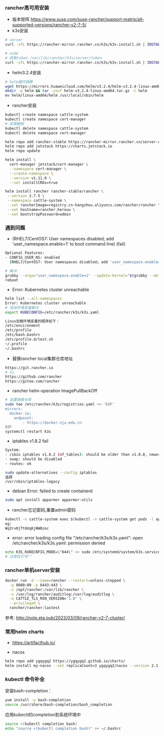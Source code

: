 ### rancher高可用安装

* 版本矩阵
  <https://www.suse.com/suse-rancher/support-matrix/all-supported-versions/rancher-v2-7-5/>
* k3s安装

```bash
# server
curl -sfL https://rancher-mirror.rancher.cn/k3s/k3s-install.sh | INSTALL_K3S_MIRROR=cn INSTALL_K3S_VERSION=v1.24.10+k3s1 sh -s -

# node
# 获取token /var/lib/rancher/k3s/server/token
curl -sfL https://rancher-mirror.rancher.cn/k3s/k3s-install.sh | INSTALL_K3S_MIRROR=cn INSTALL_K3S_VERSION=v1.24.10+k3s1 K3S_URL=https://192.168.1.181:6443 K3S_TOKEN=token sh -

```

* helm3.2.4安装

```bash
# helm国内镜像
wget https://mirrors.huaweicloud.com/helm/v3.2.4/helm-v3.2.4-linux-amd64.tar.gz
mkdir -p helm && tar -zxvf helm-v3.2.4-linux-amd64.tar.gz -C helm
mv helm/linux-amd64/helm /usr/local/sbin/helm
```

* rancher安装

```bash
kubectl create namespace cattle-system
kubectl create namespace cert-manager
# 如需删除
kubectl delete namespace cattle-system
kubectl delete namespace cert-manager 
```

```bash
helm repo add rancher-stable https://rancher-mirror.rancher.cn/server-charts/stable
helm repo add jetstack https://charts.jetstack.io
helm repo update
```

```bash
helm install \
  cert-manager jetstack/cert-manager \
  --namespace cert-manager \
  --create-namespace \
  --version v1.11.0 \
  --set installCRDs=true
```

```bash
helm install rancher rancher-stable/rancher \
 --version 2.7.5 \
 --namespace cattle-system \
 --set rancherImage=registry.cn-hangzhou.aliyuncs.com/rancher/rancher \
 --set hostname=rancher.herouu \
 --set bootstrapPassword=admin
```

### 遇到问题

* (RHEL7/CentOS7: User namespaces disabled; add 'user_namespace.enable=1' to boot command line) (fail)

```bash
Optional Features:
- CONFIG_USER_NS: enabled
  (RHEL7/CentOS7: User namespaces disabled; add 'user_namespace.enable=1' to boot command line) (fail)
  
# 解决
grubby --args="user_namespace.enable=1" --update-kernel="$(grubby --default-kernel)"
reboot    
```

* Error: Kubernetes cluster unreachable

```bash
helm list --all-namespaces
Error: Kubernetes cluster unreachable
# 添加环境变量解决
export KUBECONFIG=/etc/rancher/k3s/k3s.yaml
```

```bash
Linux加载环境变量的顺序如下：
/etc/environment
/etc/profile
/etc/bash.bashrc
/etc/profile.d/test.sh
~/.profile
~/.bashrc
```

* 替换rancher local集群仓库地址

``` bash
https://git.rancher.io 
# to
https://github.com/rancher
https://gitee.com/rancher
```

* rancher helm-operation  ImagePullBackOff  

```bash
# 设置镜像仓库
sudo tee /etc/rancher/k3s/registries.yaml <<-'EOF'
mirrors:
  docker.io:
    endpoint:
        - https://docker.nju.edu.cn
EOF
systemctl restart k3s

```

* iptables v1.8.2 fail

```bash
System:
- /sbin iptables v1.8.2 (nf_tables): should be older than v1.8.0, newer than v1.8.3, or in legacy mode (fail)
- swap: should be disabled
- routes: ok

sudo update-alternatives --config iptables
选择
/usr/sbin/iptables-legacy 
```

* debian   Error: failed to create containerd

```bash
sudo apt install apparmor apparmor-utils
```

* rancher忘记密码,重置admin密码

```bash
kubectl -n cattle-system exec $(kubectl -n cattle-system get pods -l app=rancher | grep '1/1' | head -1 | awk '{ print $1 }') -- reset-password
eg:
Wq3rv0jTt6UqKjNW0zoc
```

* error: error loading config file "/etc/rancher/k3s/k3s.yaml": open /etc/rancher/k3s/k3s.yaml: permission denied

```bash
echo K3S_KUBECNFIG_MODE=\"644\" >> sudo /etc/systemd/system/k3s.service.env
# 注意双引号""
```

### rancher单机server安装

```bash
docker run -d --name=rancher --restart=unless-stopped \
  -p 8080:80 -p 8443:443 \
  -v /opt/rancher:/var/lib/rancher \
  -v /var/log/rancher/auditlog:/var/log/auditlog \
  -e CATTLE_TLS_MIN_VERSION="1.0" \
  --privileged \
  rancher/rancher:lastest
```

参考: <http://note.eta.pub/2023/03/09/rancher-v2-7-cluster/>

### 常用helm charts

* <https://artifacthub.io/>

* nacos

```bash
helm repo add ygqygq2 https://ygqygq2.github.io/charts/
helm install my-nacos --set replicaCount=3 ygqygq2/nacos --version 2.1.4
```

### kubectl 命令补全

安装bash-completion：

```bash
yum install -y bash-completion
source /usr/share/bash-completion/bash_completion
```

应用kubectl的completion到系统环境中

```bash
source <(kubectl completion bash)
echo "source <(kubectl completion bash)" >> ~/.bashrc
```
